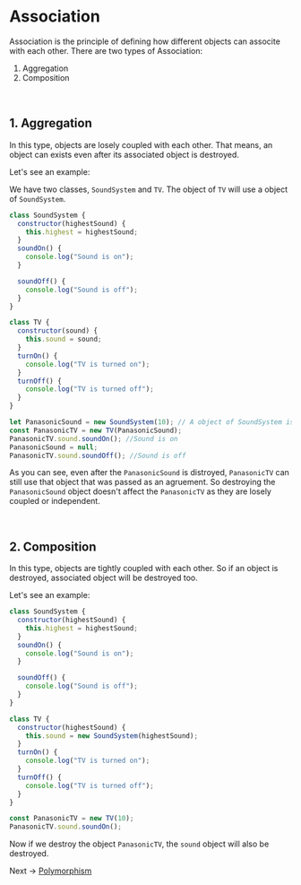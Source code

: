 # Association

Association is the principle of defining how different objects can associte with each other.
There are two types of Association:

1. Aggregation
2. Composition

<br/>

## 1. Aggregation

In this type, objects are losely coupled with each other. That means, an object can exists even after its associated object is destroyed.

Let's see an example:

We have two classes, `SoundSystem` and `TV`. The object of `TV` will use a object of `SoundSystem`.

```js
class SoundSystem {
  constructor(highestSound) {
    this.highest = highestSound;
  }
  soundOn() {
    console.log("Sound is on");
  }

  soundOff() {
    console.log("Sound is off");
  }
}

class TV {
  constructor(sound) {
    this.sound = sound;
  }
  turnOn() {
    console.log("TV is turned on");
  }
  turnOff() {
    console.log("TV is turned off");
  }
}

let PanasonicSound = new SoundSystem(10); // A object of SoundSystem is created
const PanasonicTV = new TV(PanasonicSound);
PanasonicTV.sound.soundOn(); //Sound is on
PanasonicSound = null;
PanasonicTV.sound.soundOff(); //Sound is off
```

As you can see, even after the `PanasonicSound` is distroyed, `PanasonicTV` can still use that object that was passed as an agruement.
So destroying the `PanasonicSound` object doesn't affect the `PanasonicTV` as they are losely coupled or independent.

<br/>

## 2. Composition

In this type, objects are tightly coupled with each other. So if an object is destroyed, associated object will be destroyed too.

Let's see an example:

```js
class SoundSystem {
  constructor(highestSound) {
    this.highest = highestSound;
  }
  soundOn() {
    console.log("Sound is on");
  }

  soundOff() {
    console.log("Sound is off");
  }
}

class TV {
  constructor(highestSound) {
    this.sound = new SoundSystem(highestSound);
  }
  turnOn() {
    console.log("TV is turned on");
  }
  turnOff() {
    console.log("TV is turned off");
  }
}

const PanasonicTV = new TV(10);
PanasonicTV.sound.soundOn();
```

Now if we destroy the object `PanasonicTV`, the `sound` object will also be destroyed.

Next -> [Polymorphism](/OOP%20Concepts//Polymorphism/Polymorphism.md)
